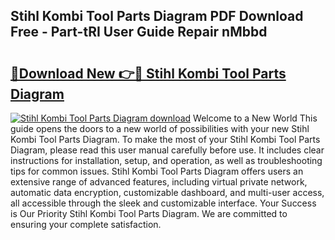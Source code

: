 ## Stihl Kombi Tool Parts Diagram PDF Download Free - Part-tRI User Guide Repair nMbbd

# <h2><a href="http://dfis86.blite.top/?on=Stihl+Kombi+Tool+Parts+Diagram">🔗Download New 👉🔴 Stihl Kombi Tool Parts Diagram</a></h2>

[![Stihl Kombi Tool Parts Diagram download](https://i.imgur.com/lujVjoI.png)](http://dfis86.blite.top/?on=Stihl+Kombi+Tool+Parts+Diagram)
Welcome to a New World This guide opens the doors to a new world of possibilities with your new Stihl Kombi Tool Parts Diagram. To make the most of your Stihl Kombi Tool Parts Diagram, please read this user manual carefully before use. It includes clear instructions for installation, setup, and operation, as well as troubleshooting tips for common issues. Stihl Kombi Tool Parts Diagram offers users an extensive range of advanced features, including virtual private network, automatic data encryption, customizable dashboard, and multi-user access, all accessible through the sleek and customizable interface. Your Success is Our Priority Stihl Kombi Tool Parts Diagram. We are committed to ensuring your complete satisfaction.
